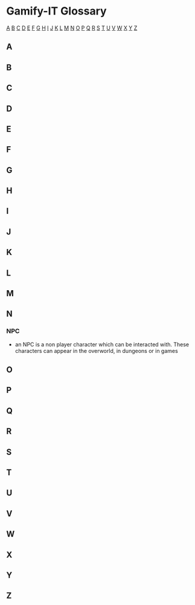 # Gamify-IT Glossary

[A](#a) [B](#b) [C](#c) [D](#d) [E](#e) [F](#f) [G](#g) [H](#h) [I](#i) [J](#j) [K](#k) [L](#l) [M](#m) [N](#n) [O](#o) [P](#p) [Q](#q) [R](#r) [S](#s) [T](#t) [U](#u) [V](#v) [W](#w) [X](#x) [Y](#y) [Z](#z)

## A

## B

## C

## D

## E

## F

## G

## H

## I

## J

## K

## L

## M

## N

### NPC

- an NPC is a non player character which can be interacted with. These characters can appear in the overworld, in dungeons or in games

## O

## P

## Q

## R

## S

## T

## U

## V

## W

## X

## Y

## Z
